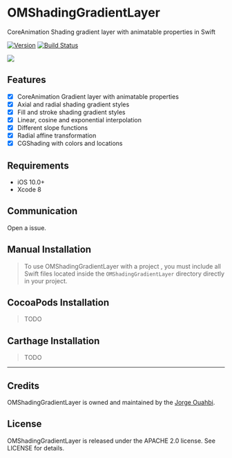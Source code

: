 # OMShadingGradientLayer

CoreAnimation Shading gradient layer with animatable properties in Swift

[![Version](https://img.shields.io/cocoapods/v/OMShadingGradientLayer.svg?style=flat)](http://cocoadocs.org/docsets/OMShadingGradientLayer)
[![Build Status](https://travis-ci.org/jaouahbi/OMShadingGradientLayer.svg?branch=master)](https://travis-ci.org/jaouahbi/OMShadingGradientLayer)

![](https://github.com/jaouahbi/OMShadingGradientLayer/blob/master/gif/gif.gif)

## Features

- [x] CoreAnimation Gradient layer with animatable properties
- [x] Axial and radial shading gradient styles
- [x] Fill and stroke shading gradient styles
- [x] Linear, cosine and exponential interpolation
- [x] Different slope functions
- [x] Radial affine transformation
- [x] CGShading with colors and locations

## Requirements

- iOS 10.0+
- Xcode 8

## Communication

Open a issue.

## Manual Installation

> To use OMShadingGradientLayer with a project , you must include all Swift files located inside the `OMShadingGradientLayer` directory directly in your project.

## CocoaPods Installation

> TODO

## Carthage Installation

> TODO

* * *

## Credits

OMShadingGradientLayer is owned and maintained by the [Jorge Ouahbi](https://twitter.com/a_c_r_a_t_a_).

## License

OMShadingGradientLayer is released under the APACHE 2.0 license. See LICENSE for details.
